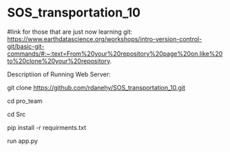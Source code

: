# SOS_transportation_10
#link for those that are just now learning git: https://www.earthdatascience.org/workshops/intro-version-control-git/basic-git-commands/#:~:text=From%20your%20repository%20page%20on,like%20to%20clone%20your%20repository.

Descriptiion of Running Web Server:

git clone https://github.com/rdanehy/SOS_transportation_10.git

cd pro_team

cd Src

pip install -r requirments.txt


run app.py
